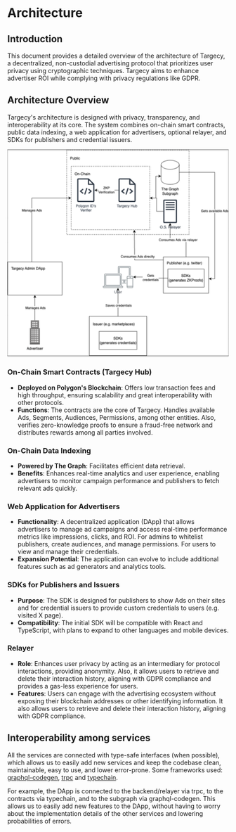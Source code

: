 # Architecture

## Introduction

This document provides a detailed overview of the architecture of Targecy, a decentralized, non-custodial advertising protocol that prioritizes user privacy using cryptographic techniques. Targecy aims to enhance advertiser ROI while complying with privacy regulations like GDPR.

## Architecture Overview

Targecy's architecture is designed with privacy, transparency, and interoperability at its core. The system combines on-chain smart contracts, public data indexing, a web application for advertisers, optional relayer, and SDKs for publishers and credential issuers.

![image](./docs/Architecture.png)

### On-Chain Smart Contracts (Targecy Hub)

- **Deployed on Polygon's Blockchain**: Offers low transaction fees and high throughput, ensuring scalability and great interoperability with other protocols.
- **Functions**: The contracts are the core of Targecy. Handles available Ads, Segments, Audiences, Permissions, among other entities. Also, verifies zero-knowledge proofs to ensure a fraud-free network and distributes rewards among all parties involved.

### On-Chain Data Indexing

- **Powered by The Graph**: Facilitates efficient data retrieval.
- **Benefits**: Enhances real-time analytics and user experience, enabling advertisers to monitor campaign performance and publishers to fetch relevant ads quickly.

### Web Application for Advertisers

- **Functionality**: A decentralized application (DApp) that allows advertisers to manage ad campaigns and access real-time performance metrics like impressions, clicks, and ROI. For admins to whitelist publishers, create audiences, and manage permissions. For users to view and manage their credentials.
- **Expansion Potential**: The application can evolve to include additional features such as ad generators and analytics tools.

### SDKs for Publishers and Issuers

- **Purpose**: The SDK is designed for publishers to show Ads on their sites and for credential issuers to provide custom credentials to users (e.g. visited X page).
- **Compatibility**: The initial SDK will be compatible with React and TypeScript, with plans to expand to other languages and mobile devices.

### Relayer

- **Role**: Enhances user privacy by acting as an intermediary for protocol interactions, providing anonymity. Also, it allows users to retrieve and delete their interaction history, aligning with GDPR compliance and provides a gas-less experience for users.
- **Features**: Users can engage with the advertising ecosystem without exposing their blockchain addresses or other identifying information. It also allows users to retrieve and delete their interaction history, aligning with GDPR compliance.

## Interoperability among services

All the services are connected with type-safe interfaces (when possible), which allows us to easily add new services and keep the codebase clean, maintainable, easy to use, and lower error-prone. Some frameworks used: [graphql-codegen](https://www.npmjs.com/package/@graphql-codegen/cli), [trpc](https://trpc.io/) and [typechain](https://www.npmjs.com/package/typechain).

For example, the DApp is connected to the backend/relayer via trpc, to the contracts via typechain, and to the subgraph via graphql-codegen. This allows us to easily add new features to the DApp, without having to worry about the implementation details of the other services and lowering probabilities of errors.